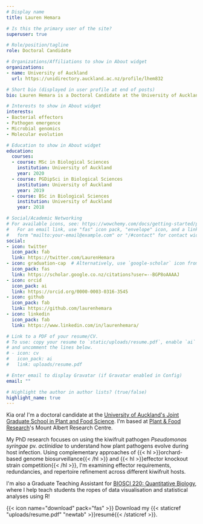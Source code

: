 ```yaml
---
# Display name
title: Lauren Hemara

# Is this the primary user of the site?
superuser: true

# Role/position/tagline
role: Doctoral Candidate

# Organizations/Affiliations to show in About widget
organizations:
- name: University of Auckland
  url: https://unidirectory.auckland.ac.nz/profile/lhem832

# Short bio (displayed in user profile at end of posts)
bio: Lauren Hemara is a Doctoral Candidate at the University of Auckland.

# Interests to show in About widget
interests:
- Bacterial effectors
- Pathogen emergence
- Microbial genomics
- Molecular evolution

# Education to show in About widget
education:
  courses:
  - course: MSc in Biological Sciences
    institution: University of Auckland
    year: 2020
  - course: PGDipSci in Biological Sciences
    institution: University of Auckland
    year: 2019
  - course: BSc in Biological Sciences
    institution: University of Auckland
    year: 2018

# Social/Academic Networking
# For available icons, see: https://wowchemy.com/docs/getting-started/page-builder/#icons
#   For an email link, use "fas" icon pack, "envelope" icon, and a link in the
#   form "mailto:your-email@example.com" or "/#contact" for contact widget.
social:
- icon: twitter
  icon_pack: fab
  link: https://twitter.com/LaurenHemara
- icon: graduation-cap  # Alternatively, use `google-scholar` icon from `ai` icon pack
  icon_pack: fas
  link: https://scholar.google.co.nz/citations?user=--BGP8oAAAAJ
- icon: orcid
  icon_pack: ai
  link: https://orcid.org/0000-0003-0316-3545
- icon: github
  icon_pack: fab
  link: https://github.com/laurenhemara
- icon: linkedin
  icon_pack: fab
  link: https://www.linkedin.com/in/laurenhemara/

# Link to a PDF of your resume/CV.
# To use: copy your resume to `static/uploads/resume.pdf`, enable `ai` icons in `params.toml`, 
# and uncomment the lines below.
# - icon: cv
#   icon_pack: ai
#   link: uploads/resume.pdf

# Enter email to display Gravatar (if Gravatar enabled in Config)
email: ""

# Highlight the author in author lists? (true/false)
highlight_name: true
---
```


Kia ora! I'm a doctoral candidate at the [University of Auckland's Joint Graduate School in Plant and Food Science](https://www.auckland.ac.nz/en/science/our-research/jgs-plant-and-food-science.html/). I'm based at [Plant & Food Research](https://plantandfood.co.nz/)'s Mount Albert Research Centre.

 My PhD research focuses on using the kiwifruit pathogen *Pseudomonas syringae* pv. *actinidiae* to understand how plant pathogens evolve during host infection. Using complementary approaches of {{< hl >}}orchard-based genome biosurveillance{{< /hl >}} and {{< hl >}}effector knockout strain competition{{< /hl >}}, I'm examining effector requirements, redundancies, and repertoire refinement across different kiwifruit hosts. 
 
 I'm also a Graduate Teaching Assistant for [BIOSCI 220: Quantitative Biology](https://courseoutline.auckland.ac.nz/dco/course/BIOSCI/220/1233), where I help teach students the ropes of data visualisation and statistical analyses using R!

{{< icon name="download" pack="fas" >}} Download my {{< staticref "uploads/resume.pdf" "newtab" >}}resumé{{< /staticref >}}.
